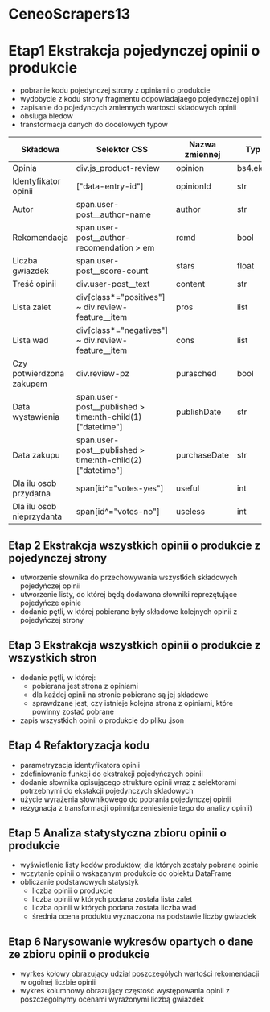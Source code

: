 # CeneoScrapers13
# Etap1 Ekstrakcja pojedynczej opinii o produkcie
- pobranie kodu pojedynczej strony z opiniami o produkcie
- wydobycie z kodu strony fragmentu odpowiadajaego pojedynczej opinii
- zapisanie do pojedyncych zmiennych wartosci skladowych opinii
- obsluga bledow
- transformacja danych do docelowych typow

|Składowa|Selektor CSS|Nazwa zmiennej|Typ danych|
|--------|------------|--------------|----------|
|Opinia|div.js_product-review|opinion|bs4.element.Tag|
|Identyfikator opinii|["data-entry-id"]|opinionId|str|
|Autor|span.user-post__author-name|author|str|
|Rekomendacja|span.user-post__author-recomendation > em|rcmd|bool|
|Liczba gwiazdek|span.user-post__score-count|stars|float|
|Treść opinii|div.user-post__text|content|str|
|Lista zalet|div[class*="positives"] ~ div.review-feature__item|pros|list|
|Lista wad|div[class*="negatives"] ~ div.review-feature__item|cons|list|
|Czy potwierdzona zakupem|div.review-pz|purasched|bool|
|Data wystawienia|span.user-post__published > time:nth-child(1)["datetime"]|publishDate|str|
|Data zakupu|span.user-post__published > time:nth-child(2)["datetime"]|purchaseDate|str|
|Dla ilu osob przydatna|span[id^="votes-yes"]|useful|int|
|Dla ilu osob nieprzydanta|span[id^="votes-no"]|useless|int|

## Etap 2 Ekstrakcja wszystkich opinii o produkcie z pojedynczej strony
- utworzenie słownika do przechowywania wszystkich składowych pojedyńczej opinii
- utworzenie listy, do której będą dodawana słowniki reprezętujące pojedyńcze opinie
- dodanie pętli, w której pobierane były składowe kolejnych opinii z pojedyńczej strony

## Etap 3 Ekstrakcja wszystkich opinii o produkcie z wszystkich stron
- dodanie pętli, w której:
    * pobierana jest strona z opiniami
    * dla każdej opinii na stronie pobierane są jej składowe
    * sprawdzane jest, czy istnieje kolejna strona z opiniami, które powinny zostać pobrane
- zapis wszystkich opinii o produkcie do pliku .json

## Etap 4 Refaktoryzacja kodu
- parametryzacja identyfikatora opinii
- zdefiniowanie funkcji do ekstrakcji pojedyńczych opinii
- dodanie słownika opisującego strukture opinii wraz z selektorami potrzebnymi do ekstakcji pojedynczych skladowych
- użycie wyrażenia słownikowego do pobrania pojedynczej opinii
- rezygnacja z transformacji opinni(przeniesienie tego do analizy opinii)

## Etap 5 Analiza statystyczna zbioru opinii o produkcie
- wyświetlenie listy kodów produktów, dla których zostały pobrane opinie
- wczytanie opinii o wskazanym produkcie do obiektu DataFrame
- obliczanie podstawowych statystyk
    * liczba opinii o produkcie
    * liczba opinii w których podana została lista zalet
    * liczba opinii w których podana została liczba wad
    * średnia ocena produktu wyznaczona na podstawie liczby gwiazdek

## Etap 6 Narysowanie wykresów opartych o dane ze zbioru opinii o produkcie
- wyrkes kołowy obrazujący udział poszczególych wartości rekomendacji w ogólnej liczbie opinii
- wykres kolumnowy obrazujący częstość występowania opinii z poszczególnymy ocenami wyrażonymi liczbą gwiazdek